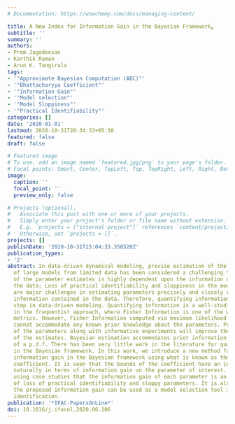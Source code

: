 ```yaml
---
# Documentation: https://wowchemy.com/docs/managing-content/

title: A New Index for Information Gain in the Bayesian Framework⁎
subtitle: ''
summary: ''
authors:
- Prem Jagadeesan
- Karthik Raman
- Arun K. Tangirala
tags:
- '"Approximate Bayesian Computation (ABC)"'
- '"Bhattacharyya Coefficient"'
- '"Information Gain"'
- '"Model selection"'
- '"Model Sloppiness"'
- '"Practical Identifiability"'
categories: []
date: '2020-01-01'
lastmod: 2020-10-31T20:34:33+05:30
featured: false
draft: false

# Featured image
# To use, add an image named `featured.jpg/png` to your page's folder.
# Focal points: Smart, Center, TopLeft, Top, TopRight, Left, Right, BottomLeft, Bottom, BottomRight.
image:
  caption: ''
  focal_point: ''
  preview_only: false

# Projects (optional).
#   Associate this post with one or more of your projects.
#   Simply enter your project's folder or file name without extension.
#   E.g. `projects = ["internal-project"]` references `content/project/deep-learning/index.md`.
#   Otherwise, set `projects = []`.
projects: []
publishDate: '2020-10-31T15:04:33.358520Z'
publication_types:
- '2'
abstract: In data-driven dynamical modeling, precise estimation of the parameters
  of large models from limited data has been considered a challenging task. The precision
  of the parameter estimates is highly dependent upon the information contained in
  the data; Loss of practical identifiability and sloppiness in the model structure
  are major challenges in estimating parameters precisely and closely related to the
  information contained in the data. Therefore, quantifying information is an important
  step in data-driven modeling. Quantifying information is a well-studied problem
  in the frequentist approach, where Fisher Information is one of the widely used
  metrics. However, Fisher Information computed via maximum likelihood estimation
  cannot accommodate any known prior knowledge about the parameters. Prior knowledge
  of the parameters along with informative experiments will improve the precision
  of the estimates. Bayesian estimation accommodates prior information in the form
  of a p.d.f. There has been very little work in the literature for quantifying information
  in the Bayesian framework. In this work, we introduce a new method for estimating
  information gain in the Bayesian framework using what is known as the Bhattacharyya
  coefficient. It is seen that the bounds of the coefficient have an insightful interpretation
  naturally in terms of information gain on the parameter of interest. We also demonstrate
  using case studies that the information gain of each parameter is an indication
  of loss of practical identifiability and sloppy parameters. It is also shown that
  the proposed information gain can be used as a model selection tool in black-box
  identification.
publication: '*IFAC-PapersOnLine*'
doi: 10.1016/j.ifacol.2020.06.106
---
```

